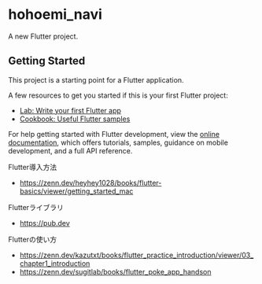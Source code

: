 # hohoemi_navi

A new Flutter project.

## Getting Started

This project is a starting point for a Flutter application.

A few resources to get you started if this is your first Flutter project:

- [Lab: Write your first Flutter app](https://docs.flutter.dev/get-started/codelab)
- [Cookbook: Useful Flutter samples](https://docs.flutter.dev/cookbook)

For help getting started with Flutter development, view the
[online documentation](https://docs.flutter.dev/), which offers tutorials,
samples, guidance on mobile development, and a full API reference.

Flutter導入方法
- https://zenn.dev/heyhey1028/books/flutter-basics/viewer/getting_started_mac

Flutterライブラリ
- https://pub.dev

Flutterの使い方
- https://zenn.dev/kazutxt/books/flutter_practice_introduction/viewer/03_chapter1_introduction
- https://zenn.dev/sugitlab/books/flutter_poke_app_handson

